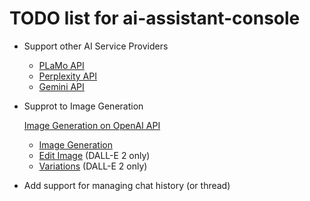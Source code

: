 # TODO list for ai-assistant-console

- Support other AI Service Providers

    * [PLaMo API](https://plamo.preferredai.jp/api)
    * [Perplexity API](https://docs.perplexity.ai/home)
    * [Gemini API](https://ai.google.dev/gemini-api/docs)

- Supprot to Image Generation

    [Image Generation on OpenAI API](https://platform.openai.com/docs/guides/images?lang=curl)

    * [Image Generation](https://platform.openai.com/docs/guides/images?lang=curl#example-dall-e-3-generations)
    * [Edit Image](https://platform.openai.com/docs/guides/images#edits-dall-e-2-only) (DALL-E 2 only)
    * [Variations](https://platform.openai.com/docs/guides/images#variations-dall-e-2-only) (DALL-E 2 only)

- Add support for managing chat history (or thread)
